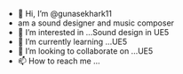 - 👋 Hi, I’m @gunasekhark11
- am a sound designer and music composer
- 👀 I’m interested in ...Sound design in UE5
- 🌱 I’m currently learning ...UE5
- 💞️ I’m looking to collaborate on ...UE5 
- 📫 How to reach me ...

<!---
gunasekhark11/gunasekhark11 is a ✨ special ✨ repository because its `README.md` (this file) appears on your GitHub profile.
You can click the Preview link to take a look at your changes.
--->
